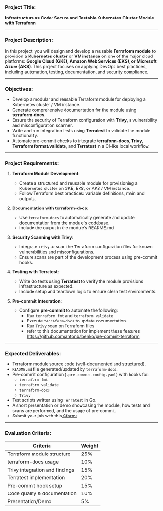 ### **Project Title**:  
**Infrastructure as Code: Secure and Testable Kubernetes Cluster Module with Terraform**

---

### **Project Description**:

In this project, you will design and develop a reusable **Terraform module** to provision a **Kubernetes cluster** or **VM instance** on one of the major cloud platforms: **Google Cloud (GKE), Amazon Web Services (EKS), or Microsoft Azure (AKS)**. This project focuses on applying DevOps best practices, including automation, testing, documentation, and security compliance.

---

### **Objectives**:

- Develop a modular and reusable Terraform module for deploying a Kubernetes cluster / VM instance.
- Generate comprehensive documentation for the module using **terraform-docs**.
- Ensure the security of Terraform configuration with **Trivy**, a vulnerability and misconfiguration scanner.
- Write and run integration tests using **Terratest** to validate the module functionality.
- Automate pre-commit checks to integrate **terraform-docs**, **Trivy**, **Terraform format/validate**, and **Terratest** in a CI-like local workflow.

---

### **Project Requirements**:

1. **Terraform Module Development**:
   - Create a structured and reusable module for provisioning a Kubernetes cluster  on GKE, EKS, or AKS / VM instance.
   - Follow Terraform best practices: variable definitions, main and outputs,

2. **Documentation with terraform-docs**:
   - Use `terraform-docs` to automatically generate and update documentation from the module's codebase.
   - Include the output in the module’s README.md.

3. **Security Scanning with Trivy**:
   - Integrate `Trivy` to scan the Terraform configuration files for known vulnerabilities and misconfigurations.
   - Ensure scans are part of the development process using pre-commit hooks.

4. **Testing with Terratest**:
   - Write Go tests using **Terratest** to verify the module provisions infrastructure as expected.
   - Include setup and teardown logic to ensure clean test environments.

5. **Pre-commit Integration**:
   - Configure **pre-commit** to automate the following:
     - Run `terraform fmt` and `terraform validate`
     - Execute `terraform-docs` to update documentation
     - Run `Trivy` scan on Terraform files
     - refer to this documentation for implement these features https://github.com/antonbabenko/pre-commit-terraform 
---

### **Expected Deliverables**:

- Terraform module source code (well-documented and structured).
- `README.md` file generated/updated by `terraform-docs`.
- Pre-commit configuration (`.pre-commit-config.yaml`) with hooks for:
  - `terraform fmt`  
  - `terraform validate`  
  - `terraform-docs`  
  - `Trivy`  
- Test scripts written using `Terratest` in Go.
- A short presentation or demo showcasing the module, how tests and scans are performed, and the usage of pre-commit.
- Submit your job with this[ Gform: ](https://forms.gle/gG6LZ2xhuCKM3xcN8)

---

### **Evaluation Criteria**:

| Criteria                          | Weight |
|----------------------------------|--------|
| Terraform module structure       | 25%    |
| terraform-docs usage             | 10%    |
| Trivy integration and findings   | 15%    |
| Terratest implementation         | 20%    |
| Pre-commit hook setup            | 15%    |
| Code quality & documentation     | 10%    |
| Presentation/Demo                | 5%     |

